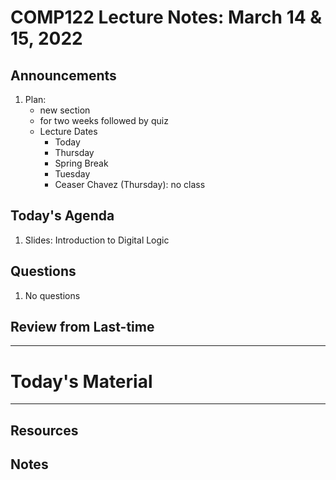 # COMP122 Lecture Notes: March 14 & 15, 2022

## Announcements
   1. Plan:
      - new section
      - for two weeks followed by quiz
      - Lecture Dates
      	- Today
      	- Thursday
      	- Spring Break
      	- Tuesday
      	- Ceaser Chavez (Thursday): no class

## Today's Agenda
   1. Slides: Introduction to Digital Logic

## Questions
   1. No questions

## Review from Last-time

---
# Today's Material




---
## Resources
## Notes